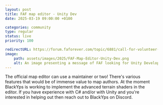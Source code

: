 ```yaml
---
layout: post
title: FAF map editor - Unity Dev
date: 2025-03-19 09:00:00 +0100

categories: community
type: regular
status: live
priority: 100

redirectURL: https://forum.faforever.com/topic/6881/call-for-volunteer-map-editor-development-in-unity
image:
    path: assets/images/2025/FAF-Map-Editor-Unity-Dev.png
    alt: An image presenting a message of FAF looking for Unity Developers for their map editor. 
---
```


The official map editor can use a maintainer or two! There's various features that would be of immense value to map authors. At the moment BlackYps is working to implement the advanced terrain shaders in the editor. If you have experience with C# and/or with Unity and you're interested in helping out then reach out to BlackYps on Discord.

<!-- excerpt-end -->

